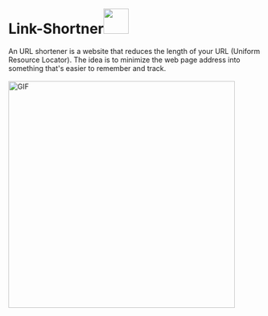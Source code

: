 # Link-Shortner<img src="https://media.giphy.com/media/12oufCB0MyZ1Go/giphy.gif" width="50">
An URL shortener is a website that reduces the length of your URL (Uniform Resource Locator). The idea is to minimize the web page address into something that's easier to remember and track.
<br><br>
<img hight="320" width="450" alt="GIF" src="https://c.tenor.com/cu7EJBpK6rQAAAAC/luffy-smiling.gif">
